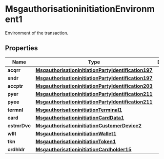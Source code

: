 

# MsgauthorisationinitiationEnvironment1

Environment of the transaction.
## Properties

Name | Type | Description | Notes
------------ | ------------- | ------------- | -------------
**acqrr** | [**MsgauthorisationinitiationPartyIdentification197**](MsgauthorisationinitiationPartyIdentification197.md) |  |  [optional]
**sndr** | [**MsgauthorisationinitiationPartyIdentification197**](MsgauthorisationinitiationPartyIdentification197.md) |  |  [optional]
**accptr** | [**MsgauthorisationinitiationPartyIdentification203**](MsgauthorisationinitiationPartyIdentification203.md) |  |  [optional]
**pyer** | [**MsgauthorisationinitiationPartyIdentification211**](MsgauthorisationinitiationPartyIdentification211.md) |  |  [optional]
**pyee** | [**MsgauthorisationinitiationPartyIdentification211**](MsgauthorisationinitiationPartyIdentification211.md) |  |  [optional]
**termnl** | [**MsgauthorisationinitiationTerminal1**](MsgauthorisationinitiationTerminal1.md) |  |  [optional]
**card** | [**MsgauthorisationinitiationCardData1**](MsgauthorisationinitiationCardData1.md) |  |  [optional]
**cstmrDvc** | [**MsgauthorisationinitiationCustomerDevice2**](MsgauthorisationinitiationCustomerDevice2.md) |  |  [optional]
**wllt** | [**MsgauthorisationinitiationWallet1**](MsgauthorisationinitiationWallet1.md) |  |  [optional]
**tkn** | [**MsgauthorisationinitiationToken1**](MsgauthorisationinitiationToken1.md) |  |  [optional]
**crdhldr** | [**MsgauthorisationinitiationCardholder15**](MsgauthorisationinitiationCardholder15.md) |  |  [optional]



